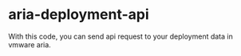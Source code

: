 # aria-deployment-api
With this code, you can send api request to your deployment data in vmware aria.
